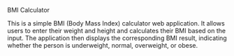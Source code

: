 BMI Calculator

This is a simple BMI (Body Mass Index) calculator web application. It allows users to enter their weight and height and calculates their BMI based on the input. The application then displays the corresponding BMI result, indicating whether the person is underweight, normal, overweight, or obese.

